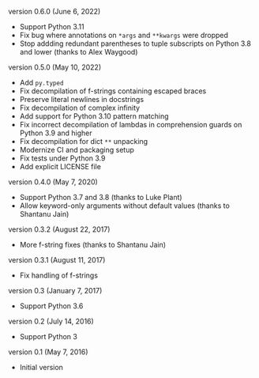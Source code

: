 version 0.6.0 (June 6, 2022)
- Support Python 3.11
- Fix bug where annotations on `*args` and `**kwargs` were dropped
- Stop addding redundant parentheses to tuple subscripts on Python 3.8 and lower
  (thanks to Alex Waygood)

version 0.5.0 (May 10, 2022)
- Add `py.typed`
- Fix decompilation of f-strings containing escaped braces
- Preserve literal newlines in docstrings
- Fix decompilation of complex infinity
- Add support for Python 3.10 pattern matching
- Fix incorrect decompilation of lambdas in comprehension guards on Python 3.9 and higher
- Fix decompilation for dict `**` unpacking
- Modernize CI and packaging setup
- Fix tests under Python 3.9
- Add explicit LICENSE file

version 0.4.0 (May 7, 2020)
- Support Python 3.7 and 3.8 (thanks to Luke Plant)
- Allow keyword-only arguments without default values (thanks to Shantanu Jain)

version 0.3.2 (August 22, 2017)
- More f-string fixes (thanks to Shantanu Jain)

version 0.3.1 (August 11, 2017)
- Fix handling of f-strings

version 0.3 (January 7, 2017)
- Support Python 3.6

version 0.2 (July 14, 2016)
- Support Python 3

version 0.1 (May 7, 2016)
- Initial version
